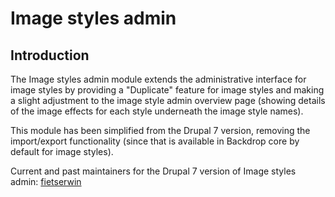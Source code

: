 # Image styles admin

## Introduction

The Image styles admin module extends the administrative interface for image
styles by providing a "Duplicate" feature for image styles and making a
slight adjustment to the image style admin overview page (showing details
of the image effects for each style underneath the image style names).

This module has been simplified from the Drupal 7 version, removing the
import/export functionality (since that is available in Backdrop core by
default for image styles).

Current and past maintainers for the Drupal 7 version of Image styles admin:
[fietserwin](https://drupal.org/user/750928)
